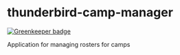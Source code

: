 # thunderbird-camp-manager

[![Greenkeeper badge](https://badges.greenkeeper.io/twarne/thunderbird-camp-manager.svg)](https://greenkeeper.io/)

Application for managing rosters for camps
